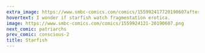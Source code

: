```yaml
---
extra_image: https://www.smbc-comics.com/comics/155992417720190607after.png
hovertext: I wonder if starfish watch fragmentation erotica.
image: https://www.smbc-comics.com/comics/1559924121-20190607.png
next_comic: patriarchs
prev_comic: conscious-2
title: Starfish
---
```


